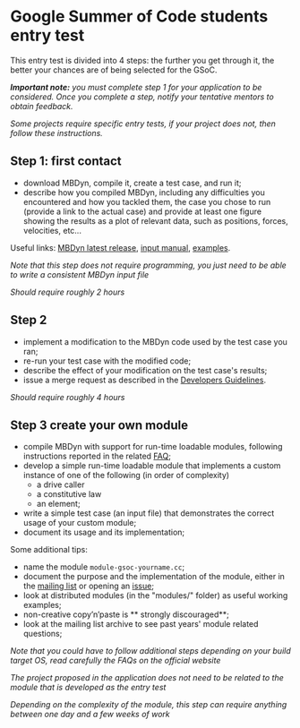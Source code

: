 # Google Summer of Code students entry test

This entry test is divided into 4 steps: the further you get through it, the better your chances are of being selected for the GSoC.

_**Important note:** you must complete step 1 for your application to be considered.
Once you complete a step, notify your tentative mentors to obtain feedback._

_Some projects require specific entry tests, if your project does not, then follow these instructions._

## Step 1: first contact
  - download MBDyn, compile it, create a test case, and run it;
  - describe how you compiled MBDyn, including any difficulties you encountered and how you tackled them, the case you chose to run (provide a link to the actual case) and provide at least one figure showing the results as a plot of relevant data, such as positions, forces, 
velocities, etc...

Useful links: [MBDyn latest release](https://www.mbdyn.org/userfiles/downloads/mbdyn-1.7.3.tar.gz), [input manual](https://www.mbdyn.org/userfiles/documents/mbdyn-input-1.7.3.pdf), [examples](https://www.mbdyn.org/?Documentation___Official_Documentation___Examples).

_Note that this step does not require programming, you just need to be able to write a consistent MBDyn input file_

_Should require roughly 2 hours_

## Step 2
  - implement a modification to the MBDyn code used by the test case you ran;
  - re-run your test case with the modified code;
  - describe the effect of your modification on the test case's results;
  - issue a merge request as described in the [Developers Guidelines](https://gitlab.polimi.it/Pub/mbdyn/blob/master/CONTRIBUTING.md).

_Should require roughly 4 hours_

## Step 3 create your own module
  - compile MBDyn with support for run-time loadable modules, following instructions reported in the related [FAQ](https://www.mbdyn.org/?Documentation___Official_Documentation___FAQ#HOW_CAN_I_BUILD_RUN_TIME_LOADABLE_MODULES);
  - develop a simple run-time loadable module that implements a custom instance of one of the following (in order of complexity)
    - a drive caller
    - a constitutive law
    - an element;
  - write a simple test case (an input file) that demonstrates the correct usage of your custom module;
  - document its usage and its implementation;

Some additional tips:
  - name the module `module-gsoc-yourname.cc`;
  - document the purpose and the implementation of the module, either in the [mailing list](https://gitlab.polimi.it/Pub/mbdyn/wikis/gsoc/faqs) or opening an [issue](https://gitlab.polimi.it/Pub/mbdyn/issues);
  - look at distributed modules (in the "modules/" folder) as useful working examples;
  - non-creative copy’n’paste is ** strongly discouraged**;
  - look at the mailing list archive to see past years' module related questions;

_Note that you could have to follow additional steps depending on your build target OS, read carefully the FAQs on the official website_

_The project proposed in the application does not need to be related to the module that is developed as the entry test_

_Depending on the complexity of the module, this step can require anything between one day and a few weeks of work_